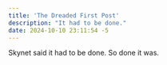 ```yaml
---
title: 'The Dreaded First Post'
description: "It had to be done."
date: 2024-10-10 23:11:54 -5
---
```

Skynet said it had to be done. So done it was.